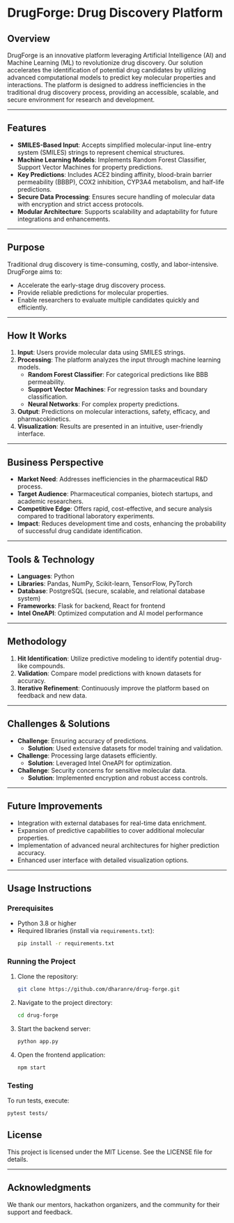 # DrugForge: Drug Discovery Platform

## Overview
DrugForge is an innovative platform leveraging Artificial Intelligence (AI) and Machine Learning (ML) to revolutionize drug discovery. Our solution accelerates the identification of potential drug candidates by utilizing advanced computational models to predict key molecular properties and interactions. The platform is designed to address inefficiencies in the traditional drug discovery process, providing an accessible, scalable, and secure environment for research and development.

---

## Features
- **SMILES-Based Input**: Accepts simplified molecular-input line-entry system (SMILES) strings to represent chemical structures.
- **Machine Learning Models**: Implements Random Forest Classifier, Support Vector Machines for property predictions.
- **Key Predictions**: Includes ACE2 binding affinity, blood-brain barrier permeability (BBBP), COX2 inhibition, CYP3A4 metabolism, and half-life predictions.
- **Secure Data Processing**: Ensures secure handling of molecular data with encryption and strict access protocols.
- **Modular Architecture**: Supports scalability and adaptability for future integrations and enhancements.

---

## Purpose
Traditional drug discovery is time-consuming, costly, and labor-intensive. DrugForge aims to:
- Accelerate the early-stage drug discovery process.
- Provide reliable predictions for molecular properties.
- Enable researchers to evaluate multiple candidates quickly and efficiently.

---

## How It Works
1. **Input**: Users provide molecular data using SMILES strings.
2. **Processing**: The platform analyzes the input through machine learning models.
   - **Random Forest Classifier**: For categorical predictions like BBB permeability.
   - **Support Vector Machines**: For regression tasks and boundary classification.
   - **Neural Networks**: For complex property predictions.
3. **Output**: Predictions on molecular interactions, safety, efficacy, and pharmacokinetics.
4. **Visualization**: Results are presented in an intuitive, user-friendly interface.

---

## Business Perspective
- **Market Need**: Addresses inefficiencies in the pharmaceutical R&D process.
- **Target Audience**: Pharmaceutical companies, biotech startups, and academic researchers.
- **Competitive Edge**: Offers rapid, cost-effective, and secure analysis compared to traditional laboratory experiments.
- **Impact**: Reduces development time and costs, enhancing the probability of successful drug candidate identification.

---

## Tools & Technology
- **Languages**: Python
- **Libraries**: Pandas, NumPy, Scikit-learn, TensorFlow, PyTorch
- **Database**: PostgreSQL (secure, scalable, and relational database system)
- **Frameworks**: Flask for backend, React for frontend
- **Intel OneAPI**: Optimized computation and AI model performance

---

## Methodology
1. **Hit Identification**: Utilize predictive modeling to identify potential drug-like compounds.
2. **Validation**: Compare model predictions with known datasets for accuracy.
3. **Iterative Refinement**: Continuously improve the platform based on feedback and new data.

---

## Challenges & Solutions
- **Challenge**: Ensuring accuracy of predictions.
  - **Solution**: Used extensive datasets for model training and validation.
- **Challenge**: Processing large datasets efficiently.
  - **Solution**: Leveraged Intel OneAPI for optimization.
- **Challenge**: Security concerns for sensitive molecular data.
  - **Solution**: Implemented encryption and robust access controls.

---

## Future Improvements
- Integration with external databases for real-time data enrichment.
- Expansion of predictive capabilities to cover additional molecular properties.
- Implementation of advanced neural architectures for higher prediction accuracy.
- Enhanced user interface with detailed visualization options.

---

## Usage Instructions
### Prerequisites
- Python 3.8 or higher
- Required libraries (install via `requirements.txt`):
  ```bash
  pip install -r requirements.txt
  ```

### Running the Project
1. Clone the repository:
   ```bash
   git clone https://github.com/dharanre/drug-forge.git
   ```
2. Navigate to the project directory:
   ```bash
   cd drug-forge
   ```
3. Start the backend server:
   ```bash
   python app.py
   ```
4. Open the frontend application:
   ```bash
   npm start
   ```

### Testing
To run tests, execute:
```bash
pytest tests/
```

## License
This project is licensed under the MIT License. See the LICENSE file for details.

---

## Acknowledgments
We thank our mentors, hackathon organizers, and the community for their support and feedback. 
